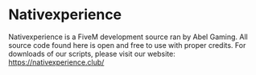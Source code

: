# Nativexperience
Nativexperience is a FiveM development source ran by Abel Gaming. All source code found here is open and free to use with proper credits. For downloads of our scripts, please visit our website: 
https://nativexperience.club/
